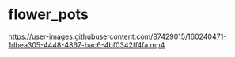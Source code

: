 # flower_pots

https://user-images.githubusercontent.com/87429015/160240471-1dbea305-4448-4867-bac6-4bf0342ff4fa.mp4